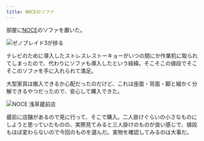 ```yaml
---
title: NOCEのソファ
---
```

部屋に[NOCE](https://www.noce.co.jp/)のソファを置いた。

![](https://lh3.googleusercontent.com/docs/ADP-6oFCHLP572JFVJmvmJ4cF-QNYu1Udl60iOhk394Km_cnE8qKtLw6SJ7EvbbRTM2fkcB_AZhzfPyHT3BBwjY1dlhNP6JRtCEKAY2c-IccULtU2Vlg58DRl1rUWbfRxwcNayyNoPgo6hDw5yhX3lZCbGy9qMsVZD8ChgpmtXjEonSXxSMNDx8oKS2EPTDQOtnKB1LvVCm1iqzVXvF7-NAvIfDQa7lG7wKruKsGrO2e4jZD-cwZQeZXNnbgr6iOgODYKX3saPgsKVweyyQ3l-2kKme-JVPaMZMjJLlTZpz6PF5SroiLM1xwbxilFIW0cn_IvdA9wi1adVJAK3ns851VFqwCaaBrFxHKcglx2FqGE864Q7x1CCnkPiJOX6IWTSTcxGO-ghmQ9Y4Cp0MCZJNAsZ4G-7LtZ-tO-dJ7v8NQE2gdGUm-PdCneUEQuq3NVzWUJQoFPA7Xhinn2YCPBzzvBFQuC-uOu74yvvX74y3XNiYbwjTdwVpHpvKIWdbpE5y25pcNHMrmai5gDQnoLWVp_jUEREjAZmD8JPgwp-w1tIUUjydnX4PDhdfDstHwanX6iEeq2lsuKxyd4gDcabrWQzEOD1zohb9gWdtKJzsP17UD02C5qCYsMH5-z1fcrAGvJ4fojfc6TzbVqjE9XCPNrPV6I2Yj8FNZtmIEfQ7qf9iClEdapMyazDQNTGUOel9blfzK8Tcr8gZPXatYJHPILHELWtMf1BGbXZVXNyaJcasoFmMWQKda416xqrEEELpU5TXEErclk2B8wMUQHxMiw3AgRHAJEySnmEM8p0F2vgseqW5_fM5D4ZLizB2HCPjAVgtqoL93dbFPTOR1gV6-_cwL2VhENGCayu-JZlpt_uT-W3H2xm9qkm8FKxIoxp0NhG-Ediz1RRArQtTW9_rbWL_WpywZDzVxGAlpTutVNCueEQ3mo_PxQldOiegxfdu2MhWwHsY6YrZ5269KXe5bewn1aakzXo2j6-ebTyGnua7jnYd-JNF_VvWlmlSrI3euQGNYt-QWErcvQggqs6Rn5in9aQ5WHuCcSc3CxdX7RY3U-tka0Ztxv0c37M-OHioLP9sfct-X8QsP8EaAGUeaRoN_f1DAjLi1nDFJVDi2tnz7at55Vd01JsqL8w8gAvwWi-nrZ_h_7ey7KrPMef1gKIcaI5mz1XSWm2zBfT-Qj0a9zx5tA3VqSxcEpRp_Z1bJXr0OdotNj2QSfO-h4u5AQw_vlfJ_PI0DQ1Qqy9E3NhEO5uO8Rw "ゼノブレイド3が捗る")

テレビのために導入したストレスレストーキョーがいつの間にか作業机に取られてしまったので、代わりにソファも導入したという経緯。そこそこの値段でそこそこのソファを手に入れられて満足。

大型家具は搬入できるか心配だったのだけど、これは座面・背面・脚と細かく分解できるやつだったので、安心して購入できた。

![](https://lh3.googleusercontent.com/docs/ADP-6oETfqS8RruWsPE_d_FNs5VnLpr9YSHHiVkvP-oNkqfOvPac1tiQkfkK3vYazidovfUraqb3I81Ew3wnblhbF76Nx0bSw436T0yhSpby6TXkFJsN1brMEgv_S1hB8HVFEEikzGHPA5CNJW1xjBaDsckVJYkzCge8PtHQZpMUcvSLXZido_ZauZhVdgv5yttIlYu6Jz9t2KUDK9uglr6Iw2CWowOqDA1rQ9gbJ_t1v9nYk5YfsE4PuZSYbr7P8jOd9BdLUO5XpjXPQQWc4i9yTyWwv_jHWG1fu9JVPq2D_GhFeBuLkMuL6vsuXMCOqrwCll174azm0fNZgwtzVNw0Lf3cachwEDV79CyDi1P_z1XA9jRiqtQSmaeUyyIlWzwG5Whi2tYMuly-kb-84HPm0fUUUMp3QbH5Fmnlp4nnnqdAqO-0GWR8UNbcRzSX1axgG9aCqZl5wBeOZ0-tU5-zNWvEv8z-rbIPhrSDVi8Qi7RYoRJVJgCzLDPj2eYL5o9cRk8gIc6Ei6Fa92pFeOTPOJVPSKFVVB-rm6Q9HByORZNCQJ_a5wk1Cvlx8BUu4Rf3FLLfehX2RpqPt6JHTBBEGnVrk61uHZTNS_Na-QfYNZSP3oi1pP89ylZeBAlPutA0l8fJua0rITvr43HawexaeVdNv-wL1C_UdLjExy4J8vXRG1GElNEJsLFr211n_HSnXXXbFpEy7PTOlnj4zLvZ1Jl7J2gRkDoUeuhrA4gq5zzPRs2kwP3E2AFEYjY1TFCHYbMccsh9LC3AupJ8huivJoZ0l0gzAF9zp5boIuOCGaCFkUAjoIny8SZWjyihBaz2ZjrxGKvdJSIBFM8bAr34kDAZjQ-OW2wOTJUvg4D0j-ybzWSK4yZFQ7Z0QRXGL0DNuZvK0gJ1CZEpbcHExVzefd2myV1TJlq6iWo-WCCECroJarMkXQKQISsrHlvWLYcXkrEpiE4CCAfQ2m5-vOIWGsmYprCaosILDQFH6vw-QZWNLkFg0eSBBHOdOOd2nKGFVq_Yli2dRHIg0EouBUsrdKQQhJgaSpQegirgK0jjK9R3ULCllCqXKW-lJrjFbWz7bh2dmLqv1MT7GUhGH0ZM0WpmQGu3nF5Tl848O_4tH-Nauf1s2Qmp_ESNssEPyhqh_Z-n7VTdfo_HmeUUEfayLPUSsbOQ0XMR_vXQgBRkR7s3o1X9NlAllvrkK4VFhng_LxfmFkylyzNtczjei2pP9WMqouquo0qAi168lPud4K-XB1nwcw "NOCE 浅草蔵前店")

蔵前に店舗があるので見に行って、そこで購入。二人掛けぐらいの小さなものにしようと思っていたものの、実際見てみると三人掛けのものが良い感じで、値段もほぼ変わらないので今回のものを選んだ。実物を確認してみるのは大事だ。
